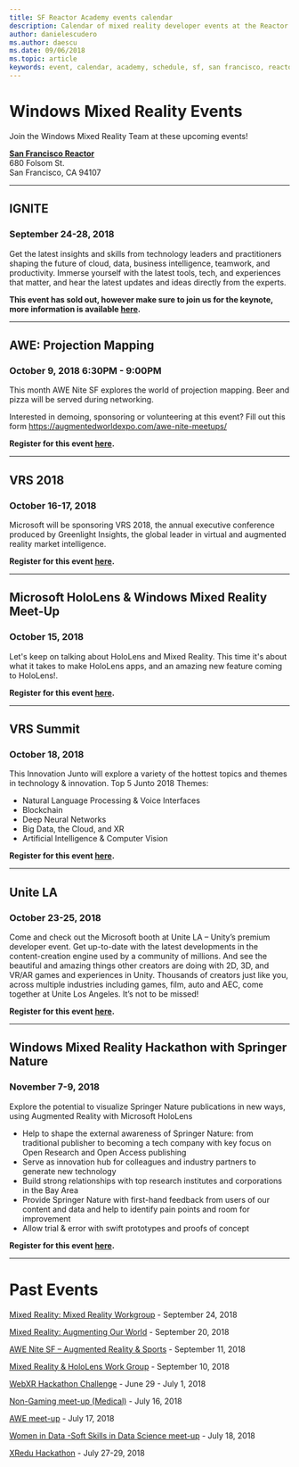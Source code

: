 ```yaml
---
title: SF Reactor Academy events calendar
description: Calendar of mixed reality developer events at the Reactor in San Francisco.
author: danielescudero
ms.author: daescu
ms.date: 09/06/2018
ms.topic: article
keywords: event, calendar, academy, schedule, sf, san francisco, reactor
---
```


# Windows Mixed Reality Events

Join the Windows Mixed Reality Team at these upcoming events!

**[San Francisco Reactor](https://developer.microsoft.com/en-us/reactor/#ReactorSF)**<br>
680 Folsom St.<br>
San Francisco, CA 94107

---
## IGNITE
### September 24-28, 2018
Get the latest insights and skills from technology leaders and practitioners shaping the future of cloud, data, business intelligence, teamwork, and productivity. Immerse yourself with the latest tools, tech, and experiences that matter, and hear the latest updates and ideas directly from the experts.

**This event has sold out, however make sure to join us for the keynote, more information is available [here](https://www.microsoft.com/en-us/ignite).**


---
## AWE: Projection Mapping
### October 9, 2018 6:30PM - 9:00PM
This month AWE Nite SF explores the world of projection mapping. 
Beer and pizza will be served during networking.

Interested in demoing, sponsoring or volunteering at this event? Fill out this form https://augmentedworldexpo.com/awe-nite-meetups/

**Register for this event [here](https://www.meetup.com/AWENiteSF/events/252620735/).**

---
## VRS 2018
### October 16-17, 2018
Microsoft will be sponsoring VRS 2018, the annual executive conference produced by Greenlight Insights, the global leader in virtual and augmented reality market intelligence.

**Register for this event [here](https://www.vrsconference.com/).**

---
## Microsoft HoloLens & Windows Mixed Reality Meet-Up 
### October 15, 2018
Let's keep on talking about HoloLens and Mixed Reality. This time it's about what it takes to make HoloLens apps, and an amazing new feature coming to HoloLens!.

**Register for this event [here](https://www.meetup.com/hololens-mr/events/254664405/).**

---
## VRS Summit
### October 18, 2018
This Innovation Junto will explore a variety of the hottest topics and themes in technology & innovation. Top 5 Junto 2018 Themes:
*	Natural Language Processing & Voice Interfaces
*	Blockchain
*	Deep Neural Networks
*	Big Data, the Cloud, and XR
*	Artificial Intelligence & Computer Vision

**Register for this event [here](https://vrsconference.com/innovation-junto/).**

---
## Unite LA
### October 23-25, 2018
Come and check out the Microsoft booth at Unite LA – Unity’s premium developer event. Get up-to-date with the latest developments in the content-creation engine used by a community of millions. And see the beautiful and amazing things other creators are doing with 2D, 3D, and VR/AR games and experiences in Unity. Thousands of creators just like you, across multiple industries including games, film, auto and AEC, come together at Unite Los Angeles. It’s not to be missed!

**Register for this event [here](https://unite.unity.com/2018/los-angeles).**

---
## Windows Mixed Reality Hackathon with Springer Nature 
### November 7-9, 2018
Explore the potential to visualize Springer Nature publications in new ways, using Augmented Reality with Microsoft HoloLens 
- Help to shape the external awareness of Springer Nature: from traditional publisher to becoming a tech company with key focus on Open Research and Open Access publishing 
- Serve as innovation hub for colleagues and industry partners to generate new technology  
- Build strong relationships with top research institutes and corporations in the Bay Area 
- Provide Springer Nature with first-hand feedback from users of our content and data and help to identify pain points and room for improvement  
- Allow trial & error with swift prototypes and proofs of concept

**Register for this event [here](https://www.eventbrite.com/e/springer-nature-hackathon-data-visualization-mixed-reality-in-research-publishing-tickets-50399147206).**

---
# Past Events
[Mixed Reality: Mixed Reality Workgroup](https://www.meetup.com/hololens-mr/events/254791796/) - September 24, 2018

[Mixed Reality: Augmenting Our World](https://siliconvalleyforum.com/event/mixed-reality-augmenting-our-world/) - September 20, 2018

[AWE Nite SF – Augmented Reality & Sports](https://www.meetup.com/AWENiteSF/events/252620689/) - September 11, 2018

[Mixed Reality & HoloLens Work Group](https://www.meetup.com/hololens-mr/events/254051135/) - September 10, 2018

[WebXR Hackathon Challenge](https://www.eventbrite.com/e/webxr-weekend-challenge-tickets-46100317290) - June 29 - July 1, 2018

[Non-Gaming meet-up (Medical)](https://www.eventbrite.com/e/ngvr-13-medical-xr-the-future-of-healthcare-using-immersive-technology-tickets-46958021707) - July 16, 2018

[AWE meet-up](https://www.meetup.com/AWENiteSF/events/251691130/) - July 17, 2018

[Women in Data -Soft Skills in Data Science meet-up](https://www.meetup.com/San-Francisco-Women-in-Data/events/251211158/) - July 18, 2018

[XRedu Hackathon](https://www.eventbrite.com/e/xr-edu-challenge-tickets-46309791834) - July 27-29, 2018

